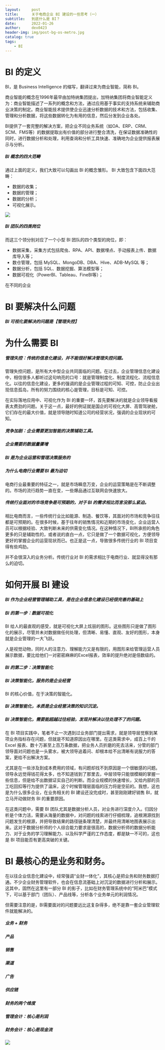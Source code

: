 ```yaml
---
layout:     post
title:      关于电商企业 BI 建设的一些思考（一）
subtitle:   到底什么是 BI？
date:       2022-01-26
author:     dex0423
header-img: img/post-bg-os-metro.jpg
catalog: true
tags:
    - BI
---
```



# BI 的定义

BI，是 Business Intelligence 的缩写，翻译过来为商业智能，简称 BI。

商业智能的概念在1996年最早由加特纳集团提出，加特纳集团将商业智能定义为：商业智能描述了一系列的概念和方法，通过应用基于事实的支持系统来辅助商业决策的制定。商业智能技术提供使企业迅速分析数据的技术和方法，包括收集、管理和分析数据，将这些数据转化为有用的信息，然后分发到企业各处。

BI提供了一套完整的解决方案，把企业不同业务系统（如OA、ERP、CRM、SCM、FMS等）的数据提取出有价值的部分进行整合清洗，在保证数据准确性的同时，进行数据分析和处理，利用查询和分析工具快速、准确地为企业提供报表展示与分析。

##### BI 概念的四大范畴

通过上面的定义，我们大致可以勾画出 BI 的概念雏形。 BI 大致包含下面四大范畴：
- 数据的收集；
- 数据的管理；
- 数据的分析；
- 可视化展示。

![]({{site.baseurl}}/img-post/bi-1.jpg)

##### BI 团队的四类岗位

而这三个领分别对应了一个小型 BI 团队的四个类型的岗位，即：
- 数据采集，采集方式包括爬虫、RPA、API、数据埋点、手动报表上传、数据库导入等；
- 数仓管理，包括 MySQL、MongoDB、DBA、Hive、ADB-MySQL 等；
- 数据分析，包括 SQL、数据挖掘、算法模型等；
- 数据可视化（PowerBI、Tableau、FineBI等）；

在不同的企业

# BI 要解决什么问题


##### BI 可视化要解决的问题是【管理失控】


# 为什么需要 BI

##### 管理失控：传统的信息化建设，并不能很好解决管理失控问题。

管理失控问题，是所有大中型企业共同面临的问题。在过去，企业管理信息化建设中，相信很多人都听过这句响亮的口号：就是管理制度化、制度流程化、流程信息化。以往的信息化建设，更多的强调的是企业管理过程的可知、可控，防止企业出现信息孤岛，所有的努力围绕的核心是管理，目标是可知、可控。

在实际落地应用中、可视化作为 BI 的重要一环，首先要解决的就是企业领导看报表太费劲的问题。关于这一点，最好的例证就是国企的可视化大屏、高管驾驶舱，它们存在的最大价值，就是领导随时知道公司的经营状况，强调的企业现状的可知。

##### 竞争加剧：企业需要更加智能的决策辅助工具。

##### 企业需要的数据量骤增

##### BI 是为企业运营和管理决策服务的


##### 为什么电商行业需要 BI 最为迫切

电商行业最重要的特征之一，就是市场瞬息万变，企业的运营策略是在不断调整的。市场的流行趋势一直在变，一些爆品通过互联网会快速放大。


##### 传统行业面对的市场竞争是可预期的，对于 BI 的需求相比而言没那么紧迫。

相比电商而言，一些传统行业比如能源、制造、餐饮等，其面对的市场和竞争往往都是可预期的。在很多时候，基于往年的销售情况和近期的市场变化，企业运营人员可以根据经验、大致判断未来的供需变化情况。在这种情况下，BI所承担的角色更多的只是辅助性的，或者说的直白一点，它只是做了一个数据可视化，方便领导更好的掌握企业的运营现状而已。也正是这一点，导致很多传统行业的 BI 项目变得有些鸡肋。

并不会很深入的业务分析。传统行业对 BI 的需求相比于电商行业、就显得没有那么的迫切。


# 如何开展 BI 建设

##### BI 作为企业经营管理辅助工具，是在企业信息化建设已经很完善的基础上

##### BI 的第一步：数据可视化

BI 给人的最直观的感受，就是可视化大屏上炫丽的图形。这些图形只是做了图形化的展示，尽管并未对数据做任何处理，但清晰、易懂、直观、友好的图形，本身就是企业管理的一大飞跃。

人是视觉动物，同时人的注意力、理解能力又是有限的，用图形来给管理运营人员展示数据，要比给他们一对密密麻麻的Excel报表，效率的提升绝对是倍数级的。


##### BI 的第二步：决策智能化

##### BI 决策智能化，服务的是企业经营

BI 的核心价值，在于决策的智能化。


##### BI 决策智能化，本质是企业经营决策的知识沉淀。



##### BI 决策智能化，需要能超越过往经验，发现并解决以往处理不了的问题。

在 BI 项目实践中，笔者不止一次遇到过业务部门提出需求，就是领导层觉察到某项业务指标存在问题，但就是不知道原因出在哪里。在这类需求中，成百上千的 Excel 报表、数十万甚至上百万条数据，把业务人员折磨的死去活来，分管的部门领导面对问题也是一头雾水，被大领导追着问、却根本给不出清晰有说服力的答案，更给不出解决方案。

尤其是在一些涉及到成本费用的领域，有问题却找不到原因是一个很敏感的问题。领导永远觉得钱花得太多，也不知道钱到了那里去，中层领导只能很模糊的掌握一些信息，但是给不出数据证实自己的判断。而企业规模的快速增长，又给内部的员工吃回扣等行为提供了温床，这个时候管理层面临的压力将是空前的。我想，这也是为什么很多企业，在业务相关的 BI 建设还没完成时，甚至刚刚建好销售 BI，就立马开动做财务 BI 的重要原因。

在这类问题中，需要 BI 团队尤其是数据分析人员，对业务进行深度介入。归因分析是个体力活，需要从海量的数据中，对问题的线索进行仔细梳理，追根溯源找到问题发生的根源，并把导致结果的路径链条理清楚，并最终用清晰地图表展示出来。这对于数据分析师的个人综合能力要求是很高的，数据分析师的数据分析能力、对于业务的学习理解能力、以及科学严谨的工作态度，都是缺一不可的，这也是 BI 项目能否有更高突破的关键。

# BI 最核心的是业务和财务。

在以往企业信息化建设中，经常强调“业财一体化”，其核心是把业务和财务数据打通。不少企业财务管理软件，也会在信息流基础上对沉淀的数据进行分析和展示。这其中，固然在这里有一部分 BI 的影子，比如在财务管理系统中的“阿米巴”模式下，可以基于部门（团队）、产品线等，分析各个业务单元的利润情况。

但需要注意的是，BI需要面对的问题要远比这复杂得多，绝不是靠一套企业管理软件就能解决的。

##### 业务 + 财务

##### 产品

##### 销售

##### 渠道

##### 广告

##### 供应链



##### 财务的两个维度

##### 管理会计：核心是利润

##### 财务会计：核心是现金流


![]({{site.baseurl}}/img-post/fwq-1-1.jpg)

